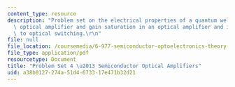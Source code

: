 ```yaml
---
content_type: resource
description: "Problem set on the electrical properties of a quantum well semiconductor\
  \ optical amplifier and gain saturation in an optical amplifier and its application\
  \ to optical switching.\r\n"
file: null
file_location: /coursemedia/6-977-semiconductor-optoelectronics-theory-and-design-fall-2002/a38b0127274a51d4673317e471b32d21_ps4b.pdf
file_type: application/pdf
resourcetype: Document
title: "Problem Set 4 \u2013 Semiconductor Optical Amplifiers"
uid: a38b0127-274a-51d4-6733-17e471b32d21
---
```

